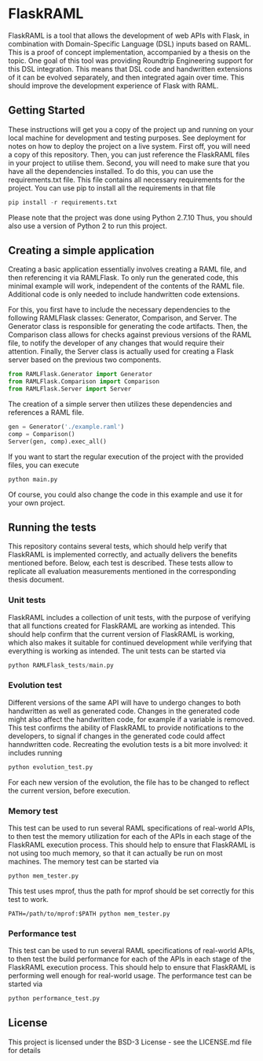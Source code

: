 # FlaskRAML
FlaskRAML is a tool that allows the development of web APIs with Flask, in combination with Domain-Specific Language (DSL) inputs based on RAML. This is a proof of concept implementation, accompanied by a thesis on the topic. One goal of this tool was providing Roundtrip Engineering support for this DSL integration. This means that DSL code and handwritten extensions of it can be evolved separately, and then integrated again over time. This should improve the development experience of Flask with RAML.

## Getting Started
These instructions will get you a copy of the project up and running on your local machine for development and testing purposes. See deployment for notes on how to deploy the project on a live system. First off, you will need a copy of this repository. Then, you can just reference the FlaskRAML files in your project to utilise them. Second, you will need to make sure that you have all the dependencies installed. To do this, you can use the requirements.txt file. This file contains all necessary requirements for the project. You can use pip to install all the requirements in that file
``` python
pip install -r requirements.txt
```
Please note that the project was done using Python 2.7.10 Thus, you should also use a version of Python 2 to run this project.

## Creating a simple application
Creating a basic application essentially involves creating a RAML file, and then referencing it via RAMLFlask. To only run the generated code, this minimal example will work, independent of the contents of the RAML file. Additional code is only needed to include handwritten code extensions.

For this, you first have to include the necessary dependencies to the following RAMLFlask classes: Generator, Comparison, and Server. The Generator class is responsible for generating the code artifacts. Then, the Comparison class allows for checks against previous versions of the RAML file, to notify the developer of any changes that would require their attention. Finally, the Server class is actually used for creating a Flask server based on the previous two components.
``` python
from RAMLFlask.Generator import Generator
from RAMLFlask.Comparison import Comparison
from RAMLFlask.Server import Server
```
The creation of a simple server then utilizes these dependencies and references a RAML file.
``` python
gen = Generator('./example.raml')
comp = Comparison()
Server(gen, comp).exec_all()
```

If you want to start the regular execution of the project with the provided files, you can execute
``` python
python main.py
```
Of course, you could also change the code in this example and use it for your own project.

## Running the tests
This repository contains several tests, which should help verify that FlaskRAML is implemented correctly, and actually delivers the benefits mentioned before. Below, each test is described. These tests allow to replicate all evaluation measurements mentioned in the corresponding thesis document.

### Unit tests
FlaskRAML includes a collection of unit tests, with the purpose of verifying that all functions created for FlaskRAML are working as intended. This should help confirm that the current version of FlaskRAML is working, which also makes it suitable for continued development while verifying that everything is working as intended. The unit tests can be started via
``` python
python RAMLFlask_tests/main.py
```

### Evolution test
Different versions of the same API will have to undergo changes to both handwritten as well as generated code. Changes in the generated code might also affect the handwritten code, for example if a variable is removed. This test confirms the ability of FlaskRAML to provide notifications to the developers, to signal if changes in the generated code could affect hanndwritten code. Recreating the evolution tests is a bit more involved: it includes running
``` python
python evolution_test.py
```
For each new version of the evolution, the file has to be changed to reflect the current version, before execution.

### Memory test
This test can be used to run several RAML specifications of real-world APIs, to then test the memory utilization for each of the APIs in each stage of the FlaskRAML execution process. This should help to ensure that FlaskRAML is not using too much memory, so that it can actually be run on most machines. The memory test can be started via
``` python
python mem_tester.py
```
This test uses mprof, thus the path for mprof should be set correctly for this test to work.
```
PATH=/path/to/mprof:$PATH python mem_tester.py
```

### Performance test
This test can be used to run several RAML specifications of real-world APIs, to then test the build performance for each of the APIs in each stage of the FlaskRAML execution process. This should help to ensure that FlaskRAML is performing well enough for real-world usage. The performance test can be started via
``` python
python performance_test.py
```

## License
This project is licensed under the BSD-3 License - see the LICENSE.md file for details
